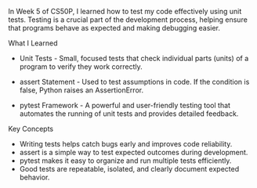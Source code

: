 In Week 5 of CS50P, I learned how to test my code effectively using unit tests. Testing is a crucial part of the development process, helping ensure that programs behave as expected and making debugging easier.

What I Learned

- Unit Tests - Small, focused tests that check individual parts (units) of a program to verify they work correctly.

- assert Statement - Used to test assumptions in code. If the condition is false, Python raises an AssertionError.

- pytest Framework - A powerful and user-friendly testing tool that automates the running of unit tests and provides detailed feedback.

Key Concepts
- Writing tests helps catch bugs early and improves code reliability.
- assert is a simple way to test expected outcomes during development.
- pytest makes it easy to organize and run multiple tests efficiently.
- Good tests are repeatable, isolated, and clearly document expected behavior.